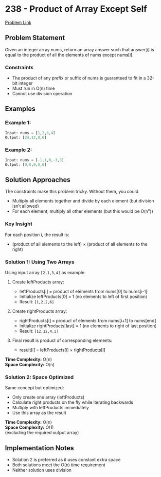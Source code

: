 # 238 - Product of Array Except Self

[Problem Link](https://leetcode.com/problems/product-of-array-except-self/description/)

## Problem Statement

Given an integer array nums, return an array answer such that answer[i] is equal to the product of all the elements of nums except nums[i].

### Constraints
- The product of any prefix or suffix of nums is guaranteed to fit in a 32-bit integer
- Must run in O(n) time
- Cannot use division operation

## Examples

### Example 1:
```python
Input: nums = [1,2,3,4]
Output: [24,12,8,6]
```

### Example 2:
```python
Input: nums = [-1,1,0,-3,3]
Output: [0,0,9,0,0]
```

## Solution Approaches

The constraints make this problem tricky. Without them, you could:
- Multiply all elements together and divide by each element (but division isn't allowed)
- For each element, multiply all other elements (but this would be O(n²))

### Key Insight
For each position i, the result is:
- (product of all elements to the left) × (product of all elements to the right)

### Solution 1: Using Two Arrays
Using input array `[2,1,3,4]` as example:

1. Create leftProducts array:
    - leftProducts[i] = product of elements from nums[0] to nums[i-1]
    - Initialize leftProducts[0] = 1 (no elements to left of first position)
    - Result: `[1,2,2,6]`

2. Create rightProducts array:
    - rightProducts[i] = product of elements from nums[i+1] to nums[end]
    - Initialize rightProducts[last] = 1 (no elements to right of last position)
    - Result: `[12,12,4,1]`

3. Final result is product of corresponding elements:
    - result[i] = leftProducts[i] × rightProducts[i]

**Time Complexity:** O(n)  
**Space Complexity:** O(n)

### Solution 2: Space Optimized
Same concept but optimized:
- Only create one array (leftProducts)
- Calculate right products on the fly while iterating backwards
- Multiply with leftProducts immediately
- Use this array as the result

**Time Complexity:** O(n)  
**Space Complexity:** O(1)  
(excluding the required output array)

## Implementation Notes
- Solution 2 is preferred as it uses constant extra space
- Both solutions meet the O(n) time requirement
- Neither solution uses division